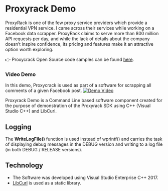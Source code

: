 # Proxyrack Demo
ProxyRack is one of the few proxy service providers which provide a residential VPN service. 
I came across their services while working on a Facebook data scrapper. 
ProxyRack claims to serve more than 800 million API requests per day, and while the lack of details about the company doesn’t inspire confidence, its pricing and features make it an attractive option worth exploring.

:point_right: Proxycrack Open Source code samples can be found [here](https://github.com/proxyrackdev/API-Examples).

### Video Demo ###
In this demo, Proxycrack is used as part of a software for scrapping all comments of a given Facebook post.
[![Demo Video](http://i3.ytimg.com/vi/CTU36aWnndE/maxresdefault.jpg)](https://youtu.be/CTU36aWnndE)

Proxyrack Demo is a Command Line based software component created for the purpose of demonstration of the Proxyrack SDK using C++ (Visual Studio C++) and LibCurl.
 
## Logging
The **WriteLogFile()** function is used instead of wprintf() and carries the task of displaying debug messages in the DEBUG version and writing to a log file (in both DEBUG / RELEASE versions). 

## Technology
-	The Software was developed using Visual Studio Enterprise C++ 2017.
-	[LibCurl](https://curl.se/libcurl/) is used as a static library.

